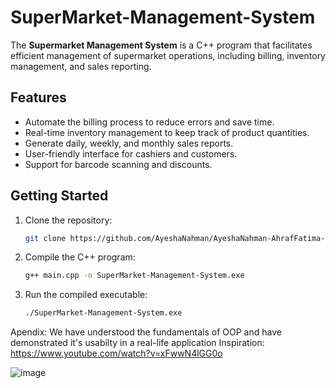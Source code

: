 # SuperMarket-Management-System


The **Supermarket Management System** is a C++ program that facilitates efficient management of supermarket operations, including billing, inventory management, and sales reporting.

## Features

- Automate the billing process to reduce errors and save time.
- Real-time inventory management to keep track of product quantities.
- Generate daily, weekly, and monthly sales reports.
- User-friendly interface for cashiers and customers.
- Support for barcode scanning and discounts.

## Getting Started

1. Clone the repository:

    ```bash
    git clone https://github.com/AyeshaNahman/AyeshaNahman-AhrafFatima--SuperMarket-Management-System
    ```

2. Compile the C++ program:

    ```bash
    g++ main.cpp -o SuperMarket-Management-System.exe
    ```

3. Run the compiled executable:

    ```bash
    ./SuperMarket-Management-System.exe
    ```

Apendix:
We have understood the fundamentals of OOP and have demonstrated it's usabilty in a real-life application
Inspiration:
https://www.youtube.com/watch?v=xFwwN4lGG0o

![image](https://github.com/AyeshaNahman/AyeshaNahman-AhrafFatima--SuperMarket-Management-System/assets/154921970/f838b8d9-32f2-4dd5-99cb-b03498d161c3)

